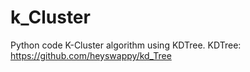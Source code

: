 # k_Cluster
Python code K-Cluster algorithm using KDTree.
KDTree: https://github.com/heyswappy/kd_Tree
